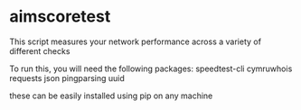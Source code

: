 # aimscoretest

This script measures your network performance across a variety of different checks

To run this, you will need the following packages:
speedtest-cli
cymruwhois
requests
json
pingparsing
uuid

these can be easily installed using pip on any machine

